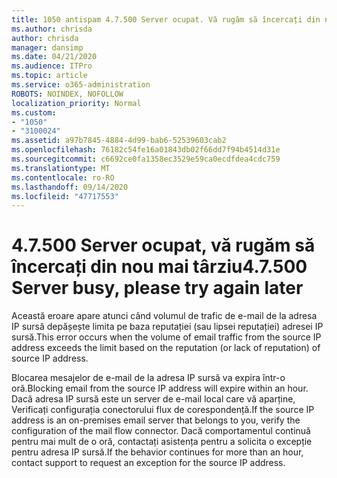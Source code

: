 ```yaml
---
title: 1050 antispam 4.7.500 Server ocupat. Vă rugăm să încercați din nou mai târziu de la [XXX.XXX.XXX.XXX]
ms.author: chrisda
author: chrisda
manager: dansimp
ms.date: 04/21/2020
ms.audience: ITPro
ms.topic: article
ms.service: o365-administration
ROBOTS: NOINDEX, NOFOLLOW
localization_priority: Normal
ms.custom:
- "1050"
- "3100024"
ms.assetid: a97b7845-4884-4d99-bab6-52539603cab2
ms.openlocfilehash: 76182c54fe16a01843db02f66dd7f94b4514d31e
ms.sourcegitcommit: c6692ce0fa1358ec3529e59ca0ecdfdea4cdc759
ms.translationtype: MT
ms.contentlocale: ro-RO
ms.lasthandoff: 09/14/2020
ms.locfileid: "47717553"
---
```

# <a name="47500-server-busy-please-try-again-later"></a><span data-ttu-id="8dbef-103">4.7.500 Server ocupat, vă rugăm să încercați din nou mai târziu</span><span class="sxs-lookup"><span data-stu-id="8dbef-103">4.7.500 Server busy, please try again later</span></span>

<span data-ttu-id="8dbef-104">Această eroare apare atunci când volumul de trafic de e-mail de la adresa IP sursă depășește limita pe baza reputației (sau lipsei reputației) adresei IP sursă.</span><span class="sxs-lookup"><span data-stu-id="8dbef-104">This error occurs when the volume of email traffic from the source IP address exceeds the limit based on the reputation (or lack of reputation) of source IP address.</span></span>

<span data-ttu-id="8dbef-105">Blocarea mesajelor de e-mail de la adresa IP sursă va expira într-o oră.</span><span class="sxs-lookup"><span data-stu-id="8dbef-105">Blocking email from the source IP address will expire within an hour.</span></span> <span data-ttu-id="8dbef-106">Dacă adresa IP sursă este un server de e-mail local care vă aparține, Verificați configurația conectorului flux de corespondență.</span><span class="sxs-lookup"><span data-stu-id="8dbef-106">If the source IP address is an on-premises email server that belongs to you, verify the configuration of the mail flow connector.</span></span> <span data-ttu-id="8dbef-107">Dacă comportamentul continuă pentru mai mult de o oră, contactați asistența pentru a solicita o excepție pentru adresa IP sursă.</span><span class="sxs-lookup"><span data-stu-id="8dbef-107">If the behavior continues for more than an hour, contact support to request an exception for the source IP address.</span></span>
